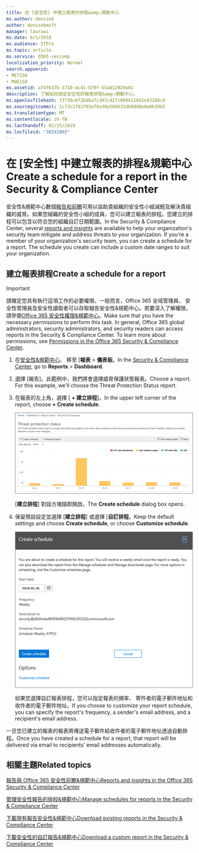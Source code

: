 ```yaml
---
title: 在 [安全性] 中建立報表的排程&amp;規範中心
ms.author: deniseb
author: denisebmsft
manager: laurawi
ms.date: 6/1/2018
ms.audience: ITPro
ms.topic: article
ms.service: O365-seccomp
localization_priority: Normal
search.appverid:
- MET150
- MOE150
ms.assetid: a74f637b-3710-4c41-b70f-b5a812929a81
description: 了解如何設定安全性的報表排程&amp;規範中心。
ms.openlocfilehash: f3730c6f2bd6a7c307cd17c0894116b1e8328dc9
ms.sourcegitcommit: 1c73c2f83703af0a30a5b0633db00d8e0e6b39b5
ms.translationtype: MT
ms.contentlocale: zh-TW
ms.lasthandoff: 02/25/2019
ms.locfileid: "30241865"
---
```

# <a name="create-a-schedule-for-a-report-in-the-security-amp-compliance-center"></a><span data-ttu-id="cd327-103">在 [安全性] 中建立報表的排程&amp;規範中心</span><span class="sxs-lookup"><span data-stu-id="cd327-103">Create a schedule for a report in the Security &amp; Compliance Center</span></span>

<span data-ttu-id="cd327-p101">安全性&amp;規範中心數個[報告和前瞻](reports-and-insights-in-security-and-compliance.md)可用以協助貴組織的安全性小組減輕及解決貴組織的威脅。如果您組織的安全性小組的成員，您可以建立報表的排程。您建立的排程可以包含以符合您的組織自訂日期範圍。</span><span class="sxs-lookup"><span data-stu-id="cd327-p101">In the Security &amp; Compliance Center, several [reports and insights](reports-and-insights-in-security-and-compliance.md) are available to help your organization's security team mitigate and address threats to your organization. If you're a member of your organization's security team, you can create a schedule for a report. The schedule you create can include a custom date ranges to suit your organization.</span></span> 
  
## <a name="create-a-schedule-for-a-report"></a><span data-ttu-id="cd327-107">建立報表排程</span><span class="sxs-lookup"><span data-stu-id="cd327-107">Create a schedule for a report</span></span>

> [!IMPORTANT]
> <span data-ttu-id="cd327-p102">請確定您具有執行這項工作的必要權限。一般而言，Office 365 全域管理員、 安全性管理員及安全性讀取者可以存取報告安全性&amp;規範中心。若要深入了解權限，請參閱[Office 365 安全性權限&amp;規範中心](permissions-in-the-security-and-compliance-center.md)。</span><span class="sxs-lookup"><span data-stu-id="cd327-p102">Make sure that you have the necessary permissions to perform this task. In general, Office 365 global administrators, security administrators, and security readers can access reports in the Security &amp; Compliance Center. To learn more about permissions, see [Permissions in the Office 365 Security &amp; Compliance Center](permissions-in-the-security-and-compliance-center.md).</span></span>
  
1. <span data-ttu-id="cd327-111">在[安全性&amp;規範中心](https://protection.office.com)、 移至 [**報表** \> **儀表板**。</span><span class="sxs-lookup"><span data-stu-id="cd327-111">In the [Security &amp; Compliance Center](https://protection.office.com), go to **Reports** \> **Dashboard**.</span></span>
    
2. <span data-ttu-id="cd327-p103">選擇 [報告]。此範例中，我們將會選擇威脅保護狀態報表。</span><span class="sxs-lookup"><span data-stu-id="cd327-p103">Choose a report. For this example, we'll choose the Threat Protection Status report.</span></span>
    
3. <span data-ttu-id="cd327-114">在報表的左上角，選擇 [ **+ 建立排程**]。</span><span class="sxs-lookup"><span data-stu-id="cd327-114">In the upper left corner of the report, choose **+ Create schedule**.</span></span>
    
    ![您可以建立報表的排程安全性&amp;規範中心](media/2311327c-14f6-4a17-b604-0c9ff2d485d1.png)
  
    <span data-ttu-id="cd327-116">[**建立排程**] 對話方塊隨即開啟。</span><span class="sxs-lookup"><span data-stu-id="cd327-116">The **Create schedule** dialog box opens.</span></span> 
    
4. <span data-ttu-id="cd327-117">保留預設設定並選擇 [**建立排程**] 或選擇 [**自訂排程**。</span><span class="sxs-lookup"><span data-stu-id="cd327-117">Keep the default settings and choose **Create schedule**, or choose **Customize schedule**.</span></span>
    
    ![您可以使用預設設定或自訂報表排程](media/04fac327-8f73-4711-8319-58c11880fd96.png)
  
    <span data-ttu-id="cd327-119">如果您選擇自訂報表排程，您可以指定報表的頻率、 寄件者的電子郵件地址和收件者的電子郵件地址。</span><span class="sxs-lookup"><span data-stu-id="cd327-119">If you choose to customize your report schedule, you can specify the report's frequency, a sender's email address, and a recipient's email address.</span></span> 
    
<span data-ttu-id="cd327-120">一旦您已建立的報表的報表將傳送電子郵件給收件者的電子郵件地址透過自動排程。</span><span class="sxs-lookup"><span data-stu-id="cd327-120">Once you have created a schedule for a report, that report will be delivered via email to recipients' email addresses automatically.</span></span> 
  
## <a name="related-topics"></a><span data-ttu-id="cd327-121">相關主題</span><span class="sxs-lookup"><span data-stu-id="cd327-121">Related topics</span></span>

[<span data-ttu-id="cd327-122">報告與 Office 365 安全性前瞻&amp;規範中心</span><span class="sxs-lookup"><span data-stu-id="cd327-122">Reports and insights in the Office 365 Security &amp; Compliance Center</span></span>](reports-and-insights-in-security-and-compliance.md)
  
[<span data-ttu-id="cd327-123">管理安全性報告的排程&amp;規範中心</span><span class="sxs-lookup"><span data-stu-id="cd327-123">Manage schedules for reports in the Security &amp; Compliance Center</span></span>](manage-schedules-for-multiple-reports.md)
  
[<span data-ttu-id="cd327-124">下載現有報告安全性&amp;規範中心</span><span class="sxs-lookup"><span data-stu-id="cd327-124">Download existing reports in the Security &amp; Compliance Center</span></span>](download-existing-reports.md)
  
[<span data-ttu-id="cd327-125">下載安全性的自訂報告&amp;規範中心</span><span class="sxs-lookup"><span data-stu-id="cd327-125">Download a custom report in the Security &amp; Compliance Center</span></span>](set-up-and-download-a-custom-report.md)
  

